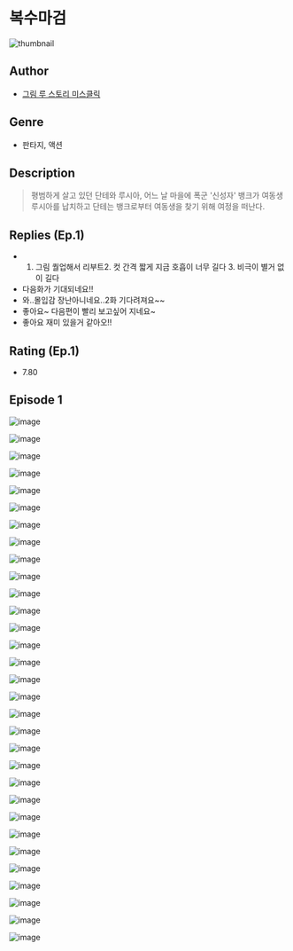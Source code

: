 # 복수마검
![thumbnail](https://image-comic.pstatic.net/user_contents_data/challenge_comic/2023/05/23/upload_7378078590660196409_480x623.jpeg)

## Author
- [그림 루 스토리 미스클릭](https://comic.naver.com/artistTitle?id=366772)

## Genre
- 판타지, 액션

## Description
> 평범하게 살고 있던 단테와 루시아, 어느 날 마을에 폭군 '신성자' 뱅크가 여동생 루시아를 납치하고 단테는 뱅크로부터 여동생을 찾기 위해 여정을 떠난다.

## Replies (Ep.1)
- 1. 그림 퀄업해서 리부트2. 컷 간격 짧게 지금 호흡이 너무 길다 3. 비극이 별거 없이 길다
- 다음화가 기대되네요!!
- 와..몰입감 장난아니네요..2화 기다려져요~~
- 좋아요~ 다음편이 빨리 보고싶어 지네요~
- 좋아요 재미 있을거 같아오!!

## Rating (Ep.1)
- 7.80

## Episode 1
![image](https://image-comic.pstatic.net/user_contents_data/challenge_comic/2023/05/23/366772/upload_3545289728303849781.jpeg)

![image](https://image-comic.pstatic.net/user_contents_data/challenge_comic/2023/05/23/366772/upload_7149856270012408419.jpeg)

![image](https://image-comic.pstatic.net/user_contents_data/challenge_comic/2023/05/23/366772/upload_3690755094395172407.jpeg)

![image](https://image-comic.pstatic.net/user_contents_data/challenge_comic/2023/05/23/366772/upload_7017278055620305713.jpeg)

![image](https://image-comic.pstatic.net/user_contents_data/challenge_comic/2023/05/23/366772/upload_4136100382968460852.jpeg)

![image](https://image-comic.pstatic.net/user_contents_data/challenge_comic/2023/05/23/366772/upload_7076906958357673785.jpeg)

![image](https://image-comic.pstatic.net/user_contents_data/challenge_comic/2023/05/23/366772/upload_3617906955889227321.jpeg)

![image](https://image-comic.pstatic.net/user_contents_data/challenge_comic/2023/05/23/366772/upload_3617016553350903093.jpeg)

![image](https://image-comic.pstatic.net/user_contents_data/challenge_comic/2023/05/23/366772/upload_3979324334876603189.jpeg)

![image](https://image-comic.pstatic.net/user_contents_data/challenge_comic/2023/05/23/366772/upload_3486683541615423536.jpeg)

![image](https://image-comic.pstatic.net/user_contents_data/challenge_comic/2023/05/23/366772/upload_3631084620632896056.jpeg)

![image](https://image-comic.pstatic.net/user_contents_data/challenge_comic/2023/05/23/366772/upload_7220735169667622242.jpeg)

![image](https://image-comic.pstatic.net/user_contents_data/challenge_comic/2023/05/23/366772/upload_7148397217381037877.jpeg)

![image](https://image-comic.pstatic.net/user_contents_data/challenge_comic/2023/05/23/366772/upload_7292509102557127475.jpeg)

![image](https://image-comic.pstatic.net/user_contents_data/challenge_comic/2023/05/23/366772/upload_4122311424056124977.jpeg)

![image](https://image-comic.pstatic.net/user_contents_data/challenge_comic/2023/05/23/366772/upload_3474307649122808674.jpeg)

![image](https://image-comic.pstatic.net/user_contents_data/challenge_comic/2023/05/23/366772/upload_7306301376415491121.jpeg)

![image](https://image-comic.pstatic.net/user_contents_data/challenge_comic/2023/05/23/366772/upload_7220506489183954483.jpeg)

![image](https://image-comic.pstatic.net/user_contents_data/challenge_comic/2023/05/23/366772/upload_7147274396845224758.jpeg)

![image](https://image-comic.pstatic.net/user_contents_data/challenge_comic/2023/05/23/366772/upload_3833746774877616180.jpeg)

![image](https://image-comic.pstatic.net/user_contents_data/challenge_comic/2023/05/23/366772/upload_3775252554383176247.jpeg)

![image](https://image-comic.pstatic.net/user_contents_data/challenge_comic/2023/05/23/366772/upload_3905296218413609057.jpeg)

![image](https://image-comic.pstatic.net/user_contents_data/challenge_comic/2023/05/23/366772/upload_4134640248706917689.jpeg)

![image](https://image-comic.pstatic.net/user_contents_data/challenge_comic/2023/05/23/366772/upload_3906981766252082017.jpeg)

![image](https://image-comic.pstatic.net/user_contents_data/challenge_comic/2023/05/23/366772/upload_4049974554078045793.jpeg)

![image](https://image-comic.pstatic.net/user_contents_data/challenge_comic/2023/05/23/366772/upload_7076341608336406881.jpeg)

![image](https://image-comic.pstatic.net/user_contents_data/challenge_comic/2023/05/23/366772/upload_3690192338550928741.jpeg)

![image](https://image-comic.pstatic.net/user_contents_data/challenge_comic/2023/05/23/366772/upload_3991374768407589990.jpeg)

![image](https://image-comic.pstatic.net/user_contents_data/challenge_comic/2023/05/23/366772/upload_7378130066648150839.jpeg)

![image](https://image-comic.pstatic.net/user_contents_data/challenge_comic/2023/05/23/366772/upload_3919874837181523557.jpeg)

![image](https://image-comic.pstatic.net/user_contents_data/challenge_comic/2023/05/23/366772/upload_3847534655015303476.jpeg)
